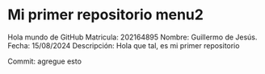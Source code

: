 # Mi primer repositorio menu2
Hola mundo de GitHub
Matricula: 202164895
Nombre: Guillermo de Jesús.
Fecha: 15/08/2024
Descripción: Hola que tal, es mi primer repositorio

Commit: agregue esto

